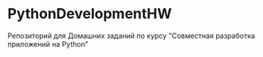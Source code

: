 # PythonDevelopmentHW
Репозиторий для Домашних заданий по курсу "Совместная разработка приложений на Python"
